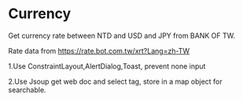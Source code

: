 # Currency
Get currency rate between NTD and USD and JPY from BANK OF TW.

Rate data from https://rate.bot.com.tw/xrt?Lang=zh-TW

1.Use ConstraintLayout,AlertDialog,Toast, prevent none input

2.Use Jsoup get web doc and select tag, store in a map object for searchable.

